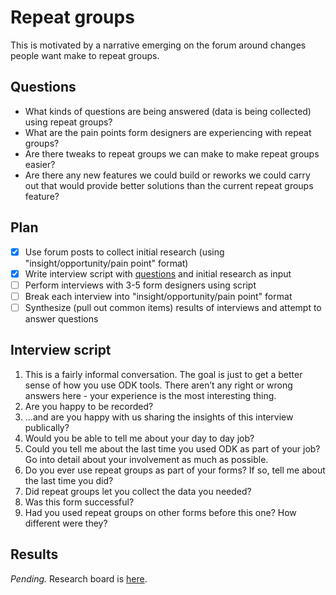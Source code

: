 # Repeat groups

This is motivated by a narrative emerging on the forum around changes people want make to repeat groups.

## Questions

* What kinds of questions are being answered (data is being collected) using repeat groups?
* What are the pain points form designers are experiencing with repeat groups?
* Are there tweaks to repeat groups we can make to make repeat groups easier?
* Are there any new features we could build or reworks we could carry out that would provide better solutions than the current repeat groups feature?

## Plan

- [x] Use forum posts to collect initial research (using "insight/opportunity/pain point" format)
- [x] Write interview script with [questions](#questions) and initial research as input
- [ ] Perform interviews with 3-5 form designers using script
- [ ] Break each interview into "insight/opportunity/pain point" format
- [ ] Synthesize (pull out common items) results of interviews and attempt to answer questions

## Interview script

1. This is a fairly informal conversation. The goal is just to get a better sense of how you use ODK tools. There aren’t any right or wrong answers here - your experience is the most interesting thing.
2. Are you happy to be recorded?
3. ...and are you happy with us sharing the insights of this interview publically?
4. Would you be able to tell me about your day to day job?
5. Could you tell me about the last time you used ODK as part of your job? Go into detail about your involvement as much as possible.
6. Do you ever use repeat groups as part of your forms? If so, tell me about the last time you did?
7. Did repeat groups let you collect the data you needed?
8. Was this form successful?
9. Had you used repeat groups on other forms before this one? How different were they?

## Results

*Pending.* Research board is [here](https://miro.com/app/board/o9J_kw4mjM8=/).
